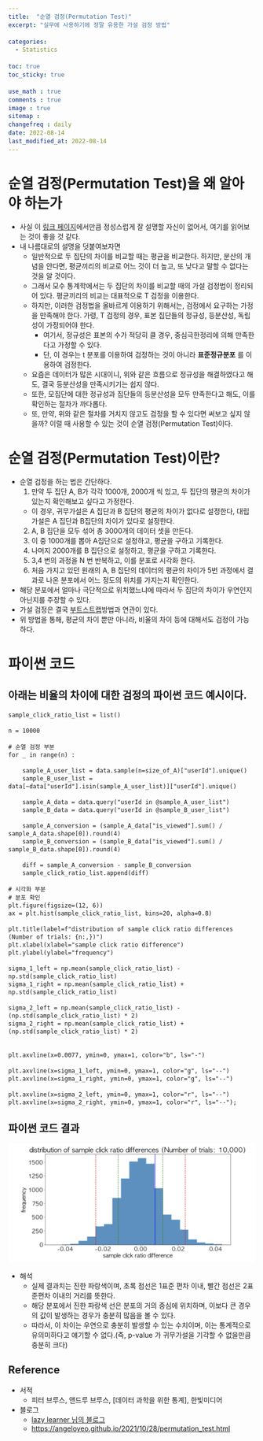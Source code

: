 ```yaml
---
title:  "순열 검정(Permutation Test)"
excerpt: "실무에 사용하기에 정말 유용한 가설 검정 방법"

categories:
  - Statistics

toc: true
toc_sticky: true

use_math : true
comments : true
image : true
sitemap :
changefreq : daily
date: 2022-08-14
last_modified_at: 2022-08-14
---
```



# 순열 검정(Permutation Test)을 왜 알아야 하는가
- 사실 이 [링크 페이지](https://angeloyeo.github.io/2021/10/28/permutation_test.html)에서만큼 정성스럽게 잘 설명할 자신이 없어서, 여기를 읽어보는 것이 좋을 것 같다.
- 내 나름대로의 설명을 덧붙여보자면 
  - 일반적으로 두 집단의 차이를 비교할 때는 평균을 비교한다. 하지만, 분산의 개념을 안다면, 평균끼리의 비교로 어느 것이 더 높고, 또 낮다고 말할 수 없다는 것을 알 것이다. 
  - 그래서 모수 통계학에서는 두 집단의 차이를 비교할 때의 가설 검정법이 정리되어 있다. 평균끼리의 비교는 대표적으로 T 검정을 이용한다.
  - 하지만, 이러한 검정법을 올바르게 이용하기 위해서는, 검정에서 요구하는 가정을 만족해야 한다. 가령, T 검정의 경우, 표본 집단들의 정규성, 등분산성, 독립성이 가정되어야 한다.
    - 여기서, 정규성은 표본의 수가 적당히 클 경우, 중심극한정리에 의해 만족한다고 가정할 수 있다.
    - 단, 이 경우는 t 분포를 이용하여 검정하는 것이 아니라 __표준정규분포__ 를 이용하여 검정한다.
  - 요즘은 데이터가 많은 시대이니, 위와 같은 흐름으로 정규성을 해결하였다고 해도, 결국 등분산성을 만족시키기는 쉽지 않다.
  - 또한, 모집단에 대한 정규성과 집단들의 등분산성을 모두 만족한다고 해도, 이를 확인하는 절차가 까다롭다. 
  - 또, 만약, 위와 같은 절차를 거치지 않고도 검정을 할 수 있다면 써보고 싶지 않을까? 이럴 때 사용할 수 있는 것이 순열 검정(Permutation Test)이다. 


# 순열 검정(Permutation Test)이란?
- 순열 검정을 하는 법은 간단하다.
  1. 만약 두 집단 A, B가 각각 1000개, 2000개 씩 있고, 두 집단의 평균의 차이가 있는지 확인해보고 싶다고 가정한다.
    - 이 경우, 귀무가설은 A 집단과 B 집단의 평균의 차이가 없다로 설정한다, 대립가설은 A 집단과 B집단의 차이가 있다로 설정한다.
  2. A, B 집단을 모두 섞어 총 3000개의 데이터 셋을 만든다. 
  3. 이 중 1000개를 뽑아 A집단으로 설정하고, 평균을 구하고 기록한다. 
  4. 나머지 2000개를 B 집단으로 설정하고, 평균을 구하고 기록한다. 
  5. 3,4 번의 과정을 N 번 반복하고, 이를 분포로 시각화 한다. 
  6. 처음 가지고 있던 원래의 A, B 집단의 데이터의 평균의 차이가 5번 과정에서 결과로 나온 분포에서 어느 정도의 위치를 가지는지 확인한다.
- 해당 분포에서 얼마나 극단적으로 위치했느냐에 따라서 두 집단의 차이가 우연인지 아닌지를 주장할 수 있다.
- 가설 검정은 결국 [부트스트랩](https://dongsukang.github.io/statistics/bootstrap/)방법과 연관이 있다.
- 위 방법을 통해, 평균의 차이 뿐만 아니라, 비율의 차이 등에 대해서도 검정이 가능하다.

# 파이썬 코드 
## 아래는 비율의 차이에 대한 검정의 파이썬 코드 예시이다.

```
sample_click_ratio_list = list()

n = 10000

# 순열 검정 부분
for _ in range(n) : 
    
    sample_A_user_list = data.sample(n=size_of_A)["userId"].unique()
    sample_B_user_list = data[~data["userId"].isin(sample_A_user_list)]["userId"].unique()

    sample_A_data = data.query("userId in @sample_A_user_list")
    sample_B_data = data.query("userId in @sample_B_user_list")
    
    sample_A_conversion = (sample_A_data["is_viewed"].sum() / sample_A_data.shape[0]).round(4)
    sample_B_conversion = (sample_B_data["is_viewed"].sum() / sample_B_data.shape[0]).round(4)
    
    diff = sample_A_conversion - sample_B_conversion
    sample_click_ratio_list.append(diff)

# 시각화 부분
# 분포 확인
plt.figure(figsize=(12, 6))
ax = plt.hist(sample_click_ratio_list, bins=20, alpha=0.8)

plt.title(label=f"distribution of sample click ratio differences (Number of trials: {n:,})")
plt.xlabel(xlabel="sample click ratio difference")
plt.ylabel(ylabel="frequency")

sigma_1_left = np.mean(sample_click_ratio_list) - np.std(sample_click_ratio_list)
sigma_1_right = np.mean(sample_click_ratio_list) + np.std(sample_click_ratio_list)

sigma_2_left = np.mean(sample_click_ratio_list) - (np.std(sample_click_ratio_list) * 2)
sigma_2_right = np.mean(sample_click_ratio_list) + (np.std(sample_click_ratio_list) * 2)


plt.axvline(x=0.0077, ymin=0, ymax=1, color="b", ls="-")

plt.axvline(x=sigma_1_left, ymin=0, ymax=1, color="g", ls="--")
plt.axvline(x=sigma_1_right, ymin=0, ymax=1, color="g", ls="--")

plt.axvline(x=sigma_2_left, ymin=0, ymax=1, color="r", ls="--")
plt.axvline(x=sigma_2_right, ymin=0, ymax=1, color="r", ls="--");

```

## 파이썬 코드 결과 
<p align="center"><img src="/assets/img/permutation_test/permutation_test_1.png"></p>

- 해석 
  - 실제 결과치는 진한 파랑색이며, 초록 점선은 1표준 편차 이내, 빨간 점선은 2표준편차 이내의 거리를 뜻한다. 
  - 해당 분포에서 진한 파랑색 선은 분포의 거의 중심에 위치하며, 이보다 큰 경우의 값이 발생하는 경우가 충분히 많음을 볼 수 있다. 
  - 따라서, 이 차이는 우연으로 충분히 발생할 수 있는 수치이며, 이는 통계적으로 유의미하다고 얘기할 수 없다.(즉, p-value 가 귀무가설을 기각할 수 없을만큼 충분히 크다)




## Reference 

- 서적
  - 피터 브루스, 앤드루 브루스, [데이터 과학을 위한 통계], 한빛미디어
- 블로그 
  - [lazy learner 님의 블로그](https://velog.io/@lazy_learner/%EA%B0%80%EC%84%A4%EA%B2%80%EC%A0%95-t-test-%EB%A7%90%EA%B3%A0-%EC%88%9C%EC%97%B4-%EA%B2%80%EC%A0%95-%EC%96%B4%EB%95%8C%EC%9A%94)
  - https://angeloyeo.github.io/2021/10/28/permutation_test.html





